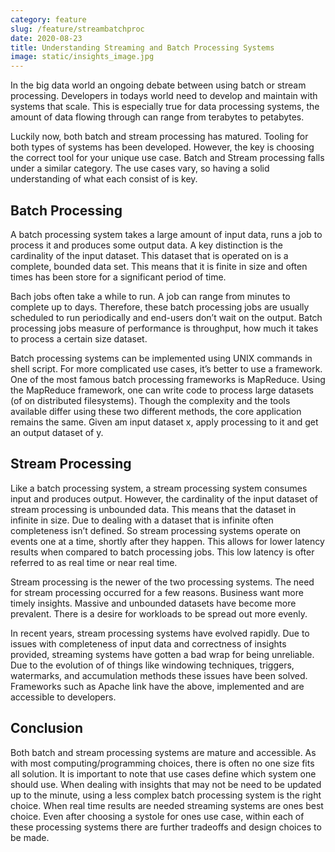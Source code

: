 ```yaml
---
category: feature
slug: /feature/streambatchproc
date: 2020-08-23
title: Understanding Streaming and Batch Processing Systems
image: static/insights_image.jpg
---
```

In the big data world an ongoing debate between using batch or stream processing. Developers in todays world need to develop and maintain with systems that scale. This is especially true for data processing systems, the amount of data flowing through can range from terabytes to petabytes.

Luckily now, both batch and stream processing has matured. Tooling for both types of systems has been developed. However, the key is choosing the correct tool for your unique use case. Batch and Stream processing falls under a similar category. The use cases vary, so having a solid understanding of what each consist of is key. 

## Batch Processing 
A batch processing system takes a large amount of input data, runs a job to process it and produces some output data. A key distinction is the cardinality of the input dataset. This dataset that is operated on is a complete, bounded data set. This means that it is finite in size and often times has been store for a significant period of time.

Bach jobs often take a while to run. A job can range from minutes to complete up to days. Therefore, these batch processing jobs are usually scheduled to run periodically and end-users don’t wait on the output.  Batch processing jobs measure of performance is throughput, how much it takes to process a certain size dataset.

Batch processing systems can be implemented using UNIX commands in shell script.
For more complicated use cases, it’s better to use a framework. One of the most famous batch processing frameworks is MapReduce. Using the MapReduce framework, one can write code to process large datasets (of on distributed filesystems). Though the complexity and the tools available differ using these two different methods, the core application remains the same. Given am input dataset x, apply processing to it and get an output dataset of y.

## Stream Processing
Like a batch processing system, a stream processing system consumes input and produces output. However, the cardinality of the input dataset of stream processing is unbounded data. This means that the dataset in infinite in size. Due to dealing with a dataset that is infinite often completeness isn’t defined. So stream processing systems operate on events one at a time, shortly after they happen. This allows for lower latency results when compared to batch processing jobs. This low latency is ofter referred to as real time or near real time.

Stream processing is the newer of the two processing systems. The need for stream processing occurred for a few reasons. Business want more timely insights. Massive and unbounded datasets have become more prevalent. There is a desire for workloads to be spread out more evenly.

In recent years, stream processing systems have evolved rapidly. Due to issues with completeness of input data and correctness of insights provided, streaming systems have gotten a bad wrap for being unreliable. Due to the evolution of of things like windowing techniques, triggers, watermarks, and accumulation methods these issues have been solved. Frameworks such as Apache link have the above, implemented and are accessible to developers.

## Conclusion
Both batch and stream processing systems are mature and accessible. As with most computing/programming choices, there is often no one size fits all solution.
It is important to note that use cases define which system one should use. When dealing with insights that may not be need to be updated up to the minute, using a less complex batch processing system is the right choice. When real time results are needed streaming systems are ones best choice. 
Even after choosing a systole for ones use case, within each of these processing systems there are further tradeoffs and design choices to be made. 
